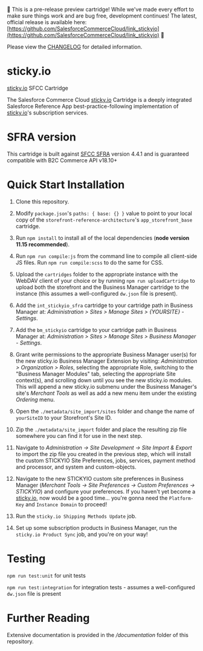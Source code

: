 🚨 This is a pre-release preview cartridge! While we've made every effort to make sure things work and are bug free, development continues! The latest, official release is available here: [https://github.com/SalesforceCommerceCloud/link_stickyio](https://github.com/SalesforceCommerceCloud/link_stickyio) 🚨

Please view the [CHANGELOG](CHANGELOG.md) for detailed information.

# sticky.io

[sticky.io](https://sticky.io) SFCC Cartridge

The Salesforce Commerce Cloud [sticky.io](https://sticky.io) Cartridge is a deeply integrated Salesforce Reference App best-practice-following implementation of [sticky.io](https://sticky.io)'s subscription services.

# SFRA version

This cartridge is built against [SFCC SFRA](https://github.com/SalesforceCommerceCloud/storefront-reference-architecture) version 4.4.1 and is guaranteed compatible with B2C Commerce API v18.10+

# Quick Start Installation

1. Clone this repository.

2. Modify `package.json`'s `paths: { base: {} }` value to point to your local copy of the `storefront-reference-architecture`'s `app_storefront_base` cartridge.

3. Run `npm install` to install all of the local dependencies (**node version 11.15 recommended**).

4. Run `npm run compile:js` from the command line to compile all client-side JS files. Run `npm run compile:scss` to do the same for CSS.

5. Upload the `cartridges` folder to the appropriate instance with the WebDAV client of your choice or by running `npm run uploadCartridge` to upload both the storefront and the Business Manager cartridge to the instance (this assumes a well-configured `dw.json` file is present).

6. Add the `int_stickyio_sfra` cartridge to your cartridge path in Business Manager at: _Administration >  Sites >  Manage Sites > {YOURSITE} - Settings_.

7. Add the `bm_stickyio` cartridge to your cartridge path in Business Manager at: _Administration >  Sites >  Manage Sites > Business Manager - Settings_.

8. Grant write permissions to the appropriate Business Manager user(s) for the new sticky.io Business Manager Extension by visiting: _Administration > Organization > Roles_, selecting the appropriate Role, switching to the "Business Manager Modules" tab, selecting the appropriate Site context(s), and scrolling down until you see the new sticky.io modules. This will append a new sticky.io submenu under the Business Manager's site's _Merchant Tools_ as well as add a new menu item under the existing _Ordering_ menu.

9. Open the `./metadata/site_import/sites` folder and change the name of `yourSiteID` to your Storefront's Site ID.

10. Zip the `./metadata/site_import` folder and place the resulting zip file somewhere you can find it for use in the next step.

11. Navigate to _Administration -> Site Development -> Site Import & Export_ to import the zip file you created in the previous step, which will install the custom STICKYIO Site Preferences, jobs, services, payment method and processor, and system and custom-objects.

12. Navigate to the new STICKYIO custom site preferences in Business Manager (_Merchant Tools -> Site Preferences -> Custom Preferences -> STICKYIO_) and configure your preferences. If you haven't yet become a [sticky.io](https://sticky.io), now would be a good time... you're gonna need the `Platform-Key` and `Instance Domain` to proceed!

13. Run the `sticky.io Shipping Methods Update` job.

14. Set up some subscription products in Business Manager, run the `sticky.io Product Sync` job, and you're on your way!

# Testing

`npm run test:unit` for unit tests

`npm run test:integration` for integration tests - assumes a well-configured `dw.json` file is present

# Further Reading

Extensive documentation is provided in the _/documentation_ folder of this repository.
